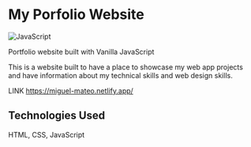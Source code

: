 # My Porfolio Website
![JavaScript](https://img.shields.io/badge/javascript-%23323330.svg?style=for-the-badge&logo=javascript&logoColor=%23F7DF1E)

Portfolio website built with Vanilla JavaScript

This is a website built to have a place to showcase my web app projects and have information about my technical skills and web design skills.

LINK
https://miguel-mateo.netlify.app/

## Technologies Used

HTML,
CSS,
JavaScript 